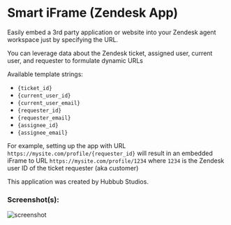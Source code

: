 # Smart iFrame (Zendesk App)

Easily embed a 3rd party application or website into your Zendesk agent workspace just by specifying the URL.

You can leverage data about the Zendesk ticket, assigned user, current user, and requester to formulate dynamic URLs

Available template strings:

- `{ticket_id}`
- `{current_user_id}`
- `{current_user_email}`
- `{requester_id}`
- `{requester_email}`
- `{assignee_id}`
- `{assignee_email}`

For example, setting up the app with URL `https://mysite.com/profile/{requester_id}` will result in an embedded iFrame to URL `https://mysite.com/profile/1234` where `1234` is the Zendesk user ID of the ticket requester (aka customer)

This application was created by Hubbub Studios.

### Screenshot(s):

![screenshot](https://raw.githubusercontent.com/hubbubdev/zendesk-easy-iframe/main/assets/listing/app.png)
